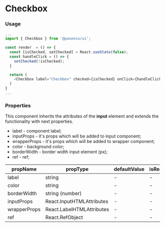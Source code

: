 # Checkbox

### Usage

```js
...
import { Checkbox } from '@panenco/ui';

const render  = () => {
  const [isChecked, setChecked] = React.useState(false);
  const handleClick = () => {
    setChecked(!isChecked);
  }

  return (
    <Checkbox label="Checkbox" checked={isChecked} onClick={handleClick} />
  )
}
...
```

<!-- STORY -->

### Properties

This component inherits the attributes of the **input** element and extends the functionality with next properties.

- label - component label;
- inputProps - it's props which will be added to input component;
- wrapperProps - it's props which will be added to wrapper component;
- color - background color;
- borderWidth - border width input element (px);
- ref - ref;

| propName     | propType                  | defaultValue | isRequired |
| ------------ | ------------------------- | ------------ | ---------- |
| label        | string                    | -            | -          |
| color        | string                    | -            | -          |
| borderWidth  | string (number)           | -            | -          |
| inputProps   | React.InputHTMLAttributes | -            | -          |
| wrapperProps | React.LabelHTMLAttributes | -            | -          |
| ref          | React.RefObject           | -            | -          |
